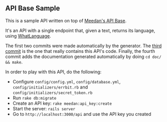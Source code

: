 ## API Base Sample

This is a sample API written on top of [Meedan's API Base](https://github.com/meedan/api-base).

It's an API with a single endpoint that, given a text, returns its language, using [WhatLanguage](https://github.com/peterc/whatlanguage).

The first two commits were made automatically by the generator. The [third commit](https://github.com/meedan/api-base-example/commit/c13f146327dc1647b5c62a670c037e39e7ab67c3) is the one that really contains this API's code. Finally, the fourth commit adds the documentation generated automatically by doing `cd doc/ && make`.

In order to play with this API, do the following:

* Configure `config/config.yml`, `config/database.yml`, `config/initializers/errbit.rb` and `config/initializers/secret_token.rb`
* Run `rake db:migrate`
* Create an API key: `rake meedan:api_key:create`
* Start the server: `rails server`
* Go to `http://localhost:3000/api` and use the API key you created
